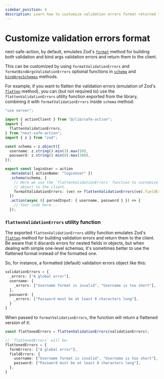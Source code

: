 ```yaml
---
sidebar_position: 4
description: Learn how to customize validation errors format returned to the client.
---
```



# Customize validation errors format

next-safe-action, by default, emulates Zod's [`format`](https://zod.dev/ERROR_HANDLING?id=formatting-errors) method for building both validation and bind args validation errors and return them to the client.

This can be customized by using `formatValidationErrors` and `formatBindArgsValidationErrors` optional functions in [`schema`](/docs/safe-action-client/instance-methods#schema) and [`bindArgsSchemas`](/docs/safe-action-client/instance-methods#bindargsschemas) methods.

For example, if you want to flatten the validation errors (emulation of Zod's [`flatten`](https://zod.dev/ERROR_HANDLING?id=flattening-errors) method), you can (but not required to) use the `flattenValidationErrors` utility function exported from the library, combining it with `formatValidationErrors` inside `schema` method:

```typescript src="src/app/login-action.ts"
"use server";

import { actionClient } from "@/lib/safe-action";
import {
  flattenValidationErrors,
} from "next-safe-action";
import { z } from "zod";

const schema = z.object({
  username: z.string().min(3).max(10),
  password: z.string().min(8).max(100),
});

export const loginUser = action
  .metadata({ actionName: "loginUser" })
  .schema(schema, {
    // Here we use the `flattenValidationErrors` function to customize the returned validation errors
    // object to the client.
    formatValidationErrors: (ve) => flattenValidationErrors(ve).fieldErrors,
  })
  .action(async ({ parsedInput: { username, password } }) => {
    // Your code here...
  });
```

### `flattenValidationErrors` utility function

The exported `flattenValidationErrors` utility function emulates Zod's [`flatten`](https://zod.dev/ERROR_HANDLING?id=flattening-errors) method for building validation errors and return them to the client. Be aware that it discards errors for nested fields in objects, but when dealing with simple one-level schemas, it's sometimes better to use the flattened format instead of the formatted one.

So, for instance, a formatted (default) validation errors object like this:

```typescript
validationErrors = {
  _errors: ["A global error"],
  username: {
    _errors: ["Username format is invalid", "Username is too short"],
  },
  password: {
    _errors: ["Password must be at least 8 characters long"],
  }
}
```

When passed to `formatValidationErrors`, the function will return a flattened version of it:

```typescript
const flattenedErrors = flattenValidationErrors(validationErrors);

// `flattenedErrors` will be:
flattenedErrors = {
  formErrors: ["A global error"],
  fieldErrors: {
    username: ["Username format is invalid", "Username is too short"],
    password: ["Password must be at least 8 characters long"],
  },
}

```
